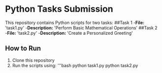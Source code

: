 # Python Tasks Submission
This repository contains Python scripts for two tasks:
##Task 1
-**File:** 'task1.py'
-**Description:** 'Perform Basic Mathematical Operations'
##Task 2
-**File:** 'task2.py'
-**Description:** 'Create a Personalized Greeting'
## How to Run
1. Clone this repository
2. Run the scripts using:
    '''bash
    python task1.py
    python task2.py
    